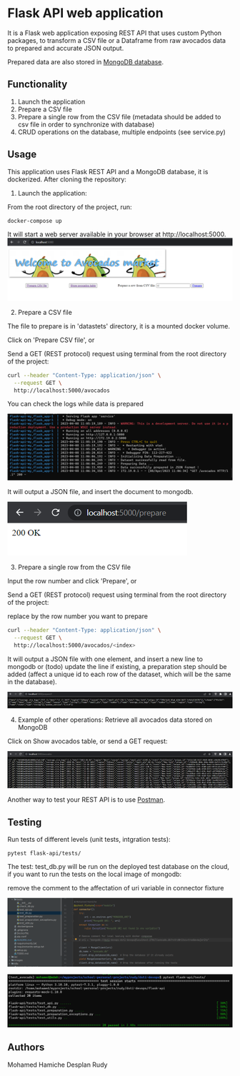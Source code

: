 # Flask API web application

It is a Flask web application exposing REST API that uses custom Python packages, to transform a CSV file or a Dataframe from raw avocados data to prepared and accurate JSON output. 

Prepared data are also stored in [MongoDB database](https://www.mongodb.com/).

## Functionality

1. Launch the application 
2. Prepare a CSV file
3. Prepare a single row from the CSV file (metadata should be added to csv file in order to synchronize with database)
4. CRUD operations on the database, multiple endpoints (see service.py)


## Usage

This application uses Flask REST API and a MongoDB database, it is dockerized.
After cloning the repository:

1. Launch the application: 

From the root directory of the project, run:
```
docker-compose up
```


It will start a web server available in your browser at http://localhost:5000.
![index.html](../images/index.png)

2. Prepare a CSV file

The file to prepare is in 'datastets' directory, it is a mounted docker volume.

Click on 'Prepare CSV file', or

Send a GET (REST protocol) request using terminal from the root directory of the project:

```bash
curl --header "Content-Type: application/json" \
  --request GET \
  http://localhost:5000/avocados
```

You can check the logs while data is prepared

![index.html](../images/logs.png)

It will output a JSON file, and insert the document to mongodb.

![index.html](../images/ok.png)

3. Prepare a single row from the CSV file

Input the row number and click 'Prepare', or

Send a GET (REST protocol) request using terminal from the root directory of the project:

replace <index> by the row number you want to prepare
```bash
curl --header "Content-Type: application/json" \
  --request GET \
  http://localhost:5000/avocados/<index>
```

It will output a JSON file with one element, and insert a new line to mongodb or (todo) update the line if existing, a preparation step should be added (affect a unique id to each row of the dataset, which will be the same in the database).

![index.html](../images/output_row.png)

4. Example of other operations: Retrieve all avocados data stored on MongoDB

Click on Show avocados table, or send a GET request:

![index.html](../images/output.png)

Another way to test your REST API is to use [Postman](https://www.postman.com/).

## Testing

Run tests of different levels (unit tests, intgration tests): 

```
pytest flask-api/tests/ 
```

The test: test_db.py will be run on the deployed test database on the cloud, if you want to run the tests on the local image of mongodb:

remove the comment to the affectation of uri variable in connector fixture

![index.html](../images/decoment.png)

![index.html](../images/tests.png)

## Authors

Mohamed Hamiche
Desplan Rudy
